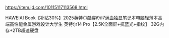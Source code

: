 https://item.jd.com/10115117113568.html

HAWEIAI Book【补贴30%】2025英特尔酷睿i9/i7满血独显笔记本电脑轻薄本高端高性能金属游戏设计大学生 英特尔14 Pro【2.5K全面屏+抗蓝光+指纹】 32G内存+2TB超速硬盘